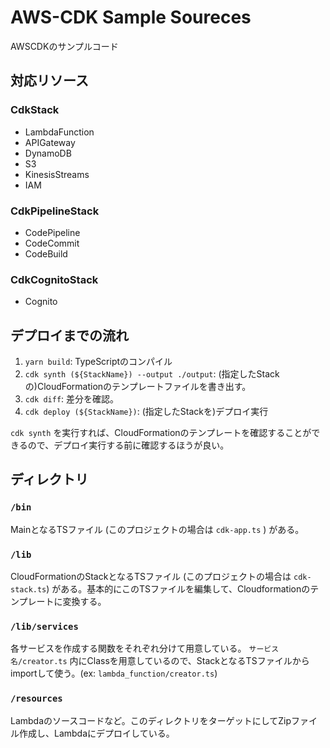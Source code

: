# AWS-CDK Sample Soureces

AWSCDKのサンプルコード

## 対応リソース

### CdkStack

* LambdaFunction
* APIGateway
* DynamoDB
* S3
* KinesisStreams
* IAM

### CdkPipelineStack

* CodePipeline
* CodeCommit
* CodeBuild

### CdkCognitoStack

* Cognito

## デプロイまでの流れ

1. `yarn build`: TypeScriptのコンパイル
2. `cdk synth (${StackName}) --output ./output`: (指定したStackの)CloudFormationのテンプレートファイルを書き出す。
3. `cdk diff`: 差分を確認。
4. `cdk deploy (${StackName})`: (指定したStackを)デプロイ実行

`cdk synth` を実行すれば、CloudFormationのテンプレートを確認することができるので、デプロイ実行する前に確認するほうが良い。

## ディレクトリ

### `/bin`

MainとなるTSファイル (このプロジェクトの場合は `cdk-app.ts` ) がある。

### `/lib`

CloudFormationのStackとなるTSファイル (このプロジェクトの場合は `cdk-stack.ts`) がある。基本的にこのTSファイルを編集して、Cloudformationのテンプレートに変換する。

### `/lib/services`

各サービスを作成する関数をそれぞれ分けて用意している。 `サービス名/creator.ts` 内にClassを用意しているので、StackとなるTSファイルからimportして使う。(ex: `lambda_function/creator.ts`)

### `/resources`

Lambdaのソースコードなど。このディレクトリをターゲットにしてZipファイル作成し、Lambdaにデプロイしている。
